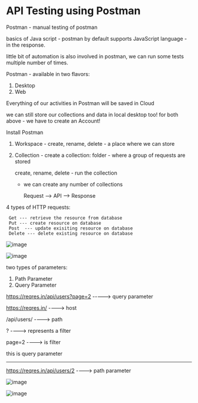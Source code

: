# API Testing using Postman


Postman - manual testing of postman

basics of Java script - postman by default supports JavaScript language - in the response.

little bit of automation is also involved in postman, we can run some tests multiple number of times.

Postman - available in two flavors:
1) Desktop
2) Web


Everything of our activities in Postman will be saved in Cloud

we can still store our collections and data in local desktop too!  for both above - we have to create an Account!



Install Postman

1) Workspace - create, rename, delete - a place where we can store 
2) Collection - create a collection: folder - where a group of requests are stored
   
   create, rename, delete - run the collection

   - we can create any number of collections

     Request --> API --> Response

4 types of HTTP requests:

     Get --- retrieve the resource from database
     Put --- create resource on database
     Post  --- update exisiting resource on database
     Delete --- delete existing resource on database


![image](https://github.com/user-attachments/assets/ed044444-6b5b-4514-b38b-bc4bf457b8dc)

![image](https://github.com/user-attachments/assets/442ca1d7-8058-4617-a236-b0a668225a37)



two types of parameters:

1) Path Parameter
2) Query Parameter

https://reqres.in/api/users?page=2  -----> query parameter

https://reqres.in/ ----> host

/api/users/ ----> path

? ----> represents a filter

page=2  ----> is filter

this is query parameter

------------------
https://reqres.in/api/users/2  ----> path parameter

![image](https://github.com/user-attachments/assets/9d582471-4dce-40d7-b27d-97961dc39733)




![image](https://github.com/user-attachments/assets/df986f9a-540e-433e-a082-6eddae7be72b)



     
